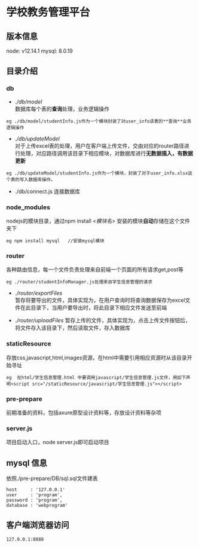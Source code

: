 # 学校教务管理平台

## 版本信息
node: v12.14.1
mysql: 8.0.19
## 目录介绍  
### db
+ *./db/model*   
 数据库每个表的**查询**处理，业务逻辑操作
```  
eg ./db/model/studentInfo.js作为一个模块封装了对user_info该表的**查询**业务逻辑操作
```    
+ *./db/updateModel*  
 对于上传excel表的处理，用户在客户端上传文件，交由对应的router路径进行处理，对应路径调用该目录下相应模块，对数据库进行**无数据插入，有数据更新**
```
eg ./db/updateModel/studentInfo.js作为一个模块，封装了对于user_info.xlsx这个表的写入数据库操作。
```
+ ./db/connect.js 连接数据库  

### node_modules  
nodejs的模块目录，通过npm install *<模块名>*  安装的模块**自动**存储在这个文件夹下
```
eg npm install mysql   //安装mysql模块
```  
### router
各种路由信息，每一个文件负责处理来自前端一个页面的所有请求get,post等  
```
eg ./router/studentInfoManager.js处理来自学生信息管理的请求
```    
+ *./router/exportFiles*  
 暂存将要导出的文件，具体实现为，在用户查询时将查询数据保存为excel文件在此目录下，当用户要导出时，将此目录下相应文件发送至前端
  
+ *./router/uploadFiles* 
 暂存上传的文件，具体实现为，点击上传文件按钮后，将文件存入该目录下，然后读取文件，存入数据库


### staticResource  
存放css,javascript,html,images资源，在html中需要引用相应资源时从该目录开始寻址   
```
eg  在html/学生信息管理.html 中要调用javascript/学生信息管理.js文件，用如下声明<script src="/staticResource/javascript/学生信息管理.js"></script> 
```

### pre-prepare
前期准备的资料，包括axure原型设计资料等，存放设计资料等杂项

### server.js
项目启动入口，node server.js即可启动项目

## mysql 信息  

依照./pre-prepare/DB/sql.sql文件建表

    host     : '127.0.0.1'  
    user     : 'program',  
    password : 'program',  
    database : 'webprogram'  

## 客户端浏览器访问
    127.0.0.1:8888


